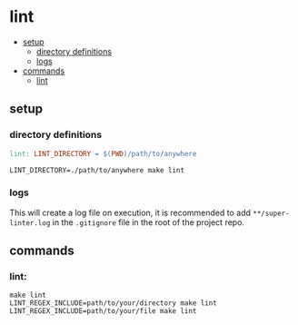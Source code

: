 # lint

* [setup](#setup)
  * [directory definitions](#directory-definitions)
  * [logs](#logs)
* [commands](#commands)
  * [lint](#lint)

## setup

### directory definitions

```makefile
lint: LINT_DIRECTORY = $(PWD)/path/to/anywhere
```

```shell
LINT_DIRECTORY=./path/to/anywhere make lint
```

### logs

This will create a log file on execution, it is recommended to add `**/super-linter.log` in the `.gitignore` file in the root of the project repo.

## commands

### lint:

```shell
make lint
LINT_REGEX_INCLUDE=path/to/your/directory make lint
LINT_REGEX_INCLUDE=path/to/your/file make lint
```

